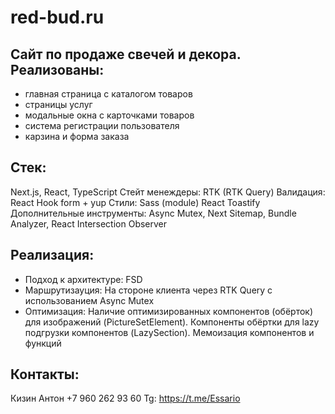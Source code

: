 # red-bud.ru

## Сайт по продаже свечей и декора. Реализованы:
- главная страница с каталогом товаров
- страницы услуг
- модальные окна с карточками товаров
- система регистрации пользователя
- карзина и форма заказа

## Стек:
Next.js, React, TypeScript
Стейт менеждеры:
RTK (RTK Query)
Валидация:
React Hook form + yup
Стили:
Sass (module)
React Toastify
Дополнительные инструменты:
Async Mutex, Next Sitemap, Bundle Analyzer, React Intersection Observer

## Реализация:
- Подход к архитектуре:
FSD
- Маршрутизауция:
На стороне клиента через RTK Query с использованием Async Mutex
- Оптимизация:
Наличие оптимизированных компонентов (обёрток) для изображений (PictureSetElement). Компоненты обёртки для lazy подгрузки компонентов (LazySection). Мемоизация компонентов и функций

## Контакты:
Кизин Антон
+7 960 262 93 60
Tg: https://t.me/Essario